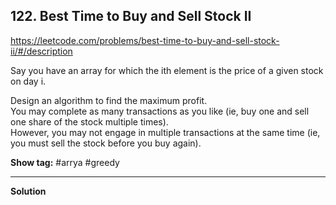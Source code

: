 ## 122. Best Time to Buy and Sell Stock II

https://leetcode.com/problems/best-time-to-buy-and-sell-stock-ii/#/description

Say you have an array for which the ith element is the price of a given stock on day i.

Design an algorithm to find the maximum profit. <br/>
You may complete as many transactions as you like (ie, buy one and sell one share of the stock multiple times). <br/>
However, you may not engage in multiple transactions at the same time (ie, you must sell the stock before you buy again).

**Show tag:** \#arrya \#greedy

-----------------------------

**Solution** <br/>
